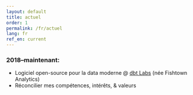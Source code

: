 ```yaml
---
layout: default
title: actuel
order: 1
permalink: /fr/actuel
lang: fr
ref_en: current
---
```


### 2018–maintenant:  
* Logiciel open-source pour la data moderne @ [dbt Labs](https://www.getdbt.com/) (née Fishtown Analytics)
* Réconcilier mes compétences, intérêts, & valeurs
